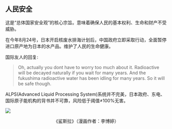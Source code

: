## 人民安全

<div grid="~ cols-2 gap-4">

<div text-sm>

这是“总体国家安全观”的核心宗旨。意味着确保人民的基本权利、生命和财产不受威胁。

在今年8月24号，日本开启核废水排海计划后，中国政府立即采取行动，全面暂停进口原产地为日本的水产品。维护了人民的生命健康。

国际友人的回复:

> Oh, actually you dont have to worry too much about it. Radioactive will be decayed naturally if you wait for many years. And the fukushima radioactive water has been idling for many years. So it will be safe though.

ALPS(Advanced Liquid Processing System)系统并不完美，日本政府、东电、国际原子能机构的背书并不可靠，风险低于阈值≠100%无害。

</div>

<div flex flex-col justify-center items-center mx-12>

![](https://vip2.loli.io/2023/11/04/L1ZkPzlXJHdxSf3.webp)

<center text-sm>《鲨斯拉》（漫画作者：李博婷）</center>

</div>

</div>

<!-- 
前一段时间我和我的一位国际友人（这位国际友人目前在日本的京都）聊天时谈到了这个话题。和他的交谈中，可以体会到其实身处日本的普通人
没有过于担心排放核废水会影响他们的身体健康。在和我的几轮对话后，他也表现出了对日本东电的不信任，我最后让他放平心态，活在当下。

日本处理核废水的ALPS(Advanced Liquid Processing System)系统处理后的核废水，国际原子能机构认为其风险低于阈值。但并没有明确地指明百分百没风险，风险需要时间的检验。因此中国政府的果断行动是值得肯定的。
 -->

